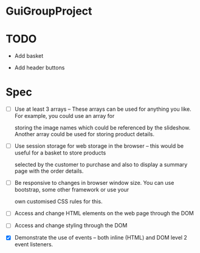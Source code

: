 # GuiGroupProject

# TODO

-   Add basket

-   Add header buttons

# Spec

-   [ ] Use at least 3 arrays – These arrays can be used for anything you like. For example, you could use an array for 

    storing the image names which could be referenced by the slideshow. Another array could be used for storing 
    product details.

-   [ ]   Use session storage for web storage in the browser – this would be useful for a basket to store products 

    selected by the customer to purchase and also to display a summary page with the order details.

-   [ ] Be responsive to changes in browser window size. You can use bootstrap, some other framework or use your 

    own customised CSS rules for this.

-   [ ]  Access and change HTML elements on the web page through the DOM


-   [ ] Access and change styling through the DOM


-   [x] Demonstrate the use of events – both inline (HTML) and DOM level 2 event listeners.
